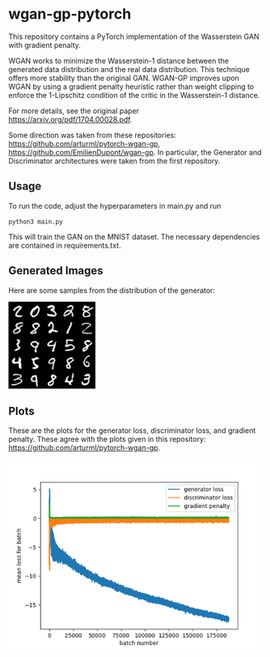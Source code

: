 # wgan-gp-pytorch

This repository contains a PyTorch implementation of the Wasserstein GAN with gradient penalty. 

WGAN works to minimize the Wasserstein-1 distance between the generated data distribution and the real data distribution. This technique offers more stability than the original GAN. WGAN-GP improves upon WGAN by using a gradient penalty heuristic rather than weight clipping to enforce the 1-Lipschitz condition of the critic in the Wasserstein-1 distance.

For more details, see the original paper https://arxiv.org/pdf/1704.00028.pdf.

Some direction was taken from these repositories: https://github.com/arturml/pytorch-wgan-gp, https://github.com/EmilienDupont/wgan-gp. In particular, the Generator and Discriminator architectures were taken from the first repository.

## Usage

To run the code, adjust the hyperparameters in main.py and run

```
python3 main.py
```

This will train the GAN on the MNIST dataset. The necessary dependencies are contained in requirements.txt.

## Generated Images 

Here are some samples from the distribution of the generator:

![alt text](./generated_images/epoch_180.png)

## Plots

These are the plots for the generator loss, discriminator loss, and gradient penalty. These agree with the plots given in this repository: https://github.com/arturml/pytorch-wgan-gp. 

![alt text](./plots/losses.png)
